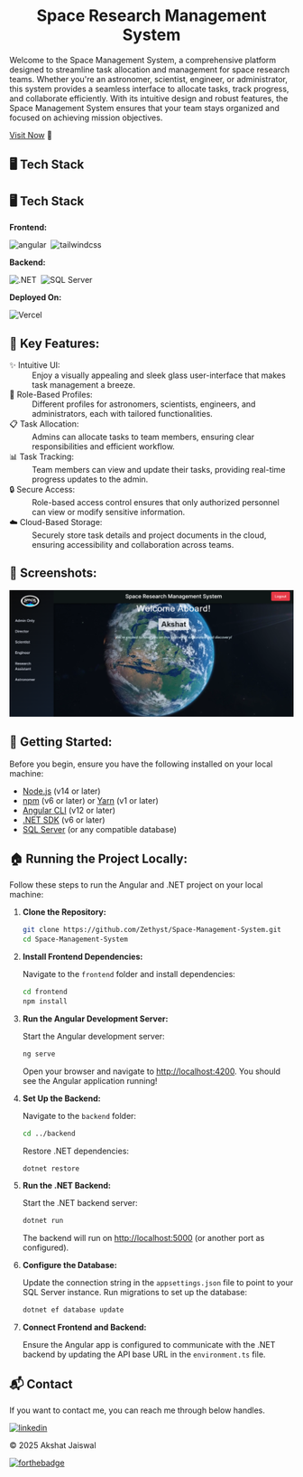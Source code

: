 <h1 align="center">Space Research Management System</h1>

<p>Welcome to the Space Management System, a comprehensive platform designed to streamline task allocation and management for space research teams. Whether you're an astronomer, scientist, engineer, or administrator, this system provides a seamless interface to allocate tasks, track progress, and collaborate efficiently. With its intuitive design and robust features, the Space Management System ensures that your team stays organized and focused on achieving mission objectives.</p>

[Visit Now](https://space-research-management-system.vercel.app/) 🚀

## 🖥️ Tech Stack

## 🖥️ Tech Stack
**Frontend:**

![angular](https://img.shields.io/badge/Angular-DD0031?style=for-the-badge&logo=angular&logoColor=white)&nbsp;
![tailwindcss](https://img.shields.io/badge/Tailwind_CSS-38B2AC?style=for-the-badge&logo=tailwind-css&logoColor=white)&nbsp;

**Backend:**

![.NET](https://img.shields.io/badge/.NET-512BD4?style=for-the-badge&logo=dotnet&logoColor=white)&nbsp;
![SQL Server](https://img.shields.io/badge/Microsoft_SQL_Server-CC2927?style=for-the-badge&logo=microsoft-sql-server&logoColor=white)&nbsp;

**Deployed On:**

![Vercel](https://img.shields.io/badge/Vercel-000000?style=for-the-badge&logo=vercel&logoColor=white)

## 📌 Key Features:

<dl> <dt>✨ Intuitive UI: </dt><dd> Enjoy a visually appealing and sleek glass user-interface that makes task management a breeze.</dd><dt>👥 Role-Based Profiles:</dt> <dd> Different profiles for astronomers, scientists, engineers, and administrators, each with tailored functionalities.</dd><dt>📋 Task Allocation:</dt> <dd> Admins can allocate tasks to team members, ensuring clear responsibilities and efficient workflow.</dd><dt>📊 Task Tracking:</dt> <dd> Team members can view and update their tasks, providing real-time progress updates to the admin.</dd><dt>🔒 Secure Access:</dt> <dd> Role-based access control ensures that only authorized personnel can view or modify sensitive information.</dd><dt>☁️ Cloud-Based Storage:</dt> <dd> Securely store task details and project documents in the cloud, ensuring accessibility and collaboration across teams.</dd> </dl>

## 📌 Screenshots:

![home](/img/Home.png)

## 🚀 Getting Started:

Before you begin, ensure you have the following installed on your local machine:


- [Node.js](https://nodejs.org/) (v14 or later)
- [npm](https://www.npmjs.com/) (v6 or later) or [Yarn](https://yarnpkg.com/) (v1 or later)
- [Angular CLI](https://angular.io/cli) (v12 or later)
- [.NET SDK](https://dotnet.microsoft.com/download) (v6 or later)
- [SQL Server](https://www.microsoft.com/en-us/sql-server/sql-server-downloads) (or any compatible database)

## 🏠 Running the Project Locally:

Follow these steps to run the Angular and .NET project on your local machine:

1. **Clone the Repository:**

    ```sh
    git clone https://github.com/Zethyst/Space-Management-System.git
    cd Space-Management-System
    ```

2. **Install Frontend Dependencies:**

    Navigate to the `frontend` folder and install dependencies:

    ```sh
    cd frontend
    npm install
    ```

3. **Run the Angular Development Server:**

    Start the Angular development server:

    ```sh
    ng serve
    ```

    Open your browser and navigate to [http://localhost:4200](http://localhost:4200). You should see the Angular application running!

4. **Set Up the Backend:**

    Navigate to the `backend` folder:

    ```sh
    cd ../backend
    ```

    Restore .NET dependencies:

    ```sh
    dotnet restore
    ```

5. **Run the .NET Backend:**

    Start the .NET backend server:

    ```sh
    dotnet run
    ```

    The backend will run on [http://localhost:5000](http://localhost:5000) (or another port as configured).

6. **Configure the Database:**

    Update the connection string in the `appsettings.json` file to point to your SQL Server instance. Run migrations to set up the database:

    ```sh
    dotnet ef database update
    ```

7. **Connect Frontend and Backend:**

    Ensure the Angular app is configured to communicate with the .NET backend by updating the API base URL in the `environment.ts` file.

<h2>📬 Contact</h2>

If you want to contact me, you can reach me through below handles.

[![linkedin](https://img.shields.io/badge/LinkedIn-0077B5?style=for-the-badge&logo=linkedin&logoColor=white)](https://www.linkedin.com/in/akshat-jaiswal-4664a2197)

© 2025 Akshat Jaiswal

[![forthebadge](https://forthebadge.com/images/badges/built-with-love.svg)](https://forthebadge.com)
